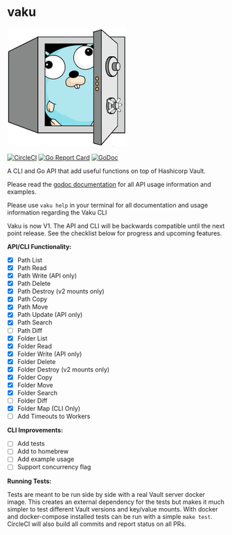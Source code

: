 # vaku

[![Vaku](www/assets/logo-vaku-sm.png?raw=true)](www/assets/logo-vaku-sm.png "Vaku")

[![CircleCI](https://circleci.com/gh/Lingrino/vaku.svg?style=svg)](https://circleci.com/gh/Lingrino/vaku)
[![Go Report Card](https://goreportcard.com/badge/github.com/Lingrino/vaku)](https://goreportcard.com/report/github.com/Lingrino/vaku)
[![GoDoc](https://godoc.org/github.com/Lingrino/vaku/vaku?status.svg)](https://godoc.org/github.com/Lingrino/vaku/vaku)

A CLI and Go API that add useful functions on top of Hashicorp Vault.

Please read the [godoc documentation](https://godoc.org/github.com/Lingrino/vaku/vaku)
for all API usage information and examples.

Please use `vaku help` in your terminal for all documentation and usage information
regarding the Vaku CLI

Vaku is now V1. The API and CLI will be backwards compatible until the next point release.
See the checklist below for progress and upcoming features.

**API/CLI Functionality:**

- [x] Path List
- [x] Path Read
- [x] Path Write (API only)
- [x] Path Delete
- [x] Path Destroy (v2 mounts only)
- [x] Path Copy
- [x] Path Move
- [x] Path Update (API only)
- [x] Path Search
- [ ] Path Diff
- [x] Folder List
- [x] Folder Read
- [x] Folder Write (API only)
- [x] Folder Delete
- [x] Folder Destroy (v2 mounts only)
- [x] Folder Copy
- [x] Folder Move
- [x] Folder Search
- [ ] Folder Diff
- [x] Folder Map (CLI Only)
- [ ] Add Timeouts to Workers

**CLI Improvements:**

- [ ] Add tests
- [ ] Add to homebrew
- [ ] Add example usage
- [ ] Support concurrency flag

**Running Tests:**

Tests are meant to be run side by side with a real Vault server docker image. This
creates an external dependency for the tests but makes it much simpler to test different
Vault versions and key/value mounts. With docker and docker-compose installed tests
can be run with a simple `make test`. CircleCI will also build all commits and report
status on all PRs.
